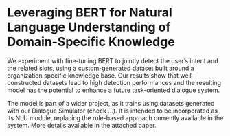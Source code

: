 # Leveraging BERT for Natural Language Understanding of Domain-Specific Knowledge
 We experiment with fine-tuning BERT to jointly detect the user’s intent and the related slots, using a custom-generated dataset built around a organization specific
knowledge base. Our results show that well-constructed datasets lead to high detection performances and the resulting model has the potential to enhance a future task-oriented dialogue system.

The model is part of a wider project, as it trains using datasets generated with our Dialogue Simulator (check ...). It is intended to be incorporated as its NLU module, replacing the rule-based approach currently available in the system. More details available in the attached paper.


